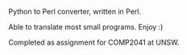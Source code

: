 Python to Perl converter, written in Perl.

Able to translate most small programs. Enjoy :)

Completed as assignment for COMP2041 at UNSW.
